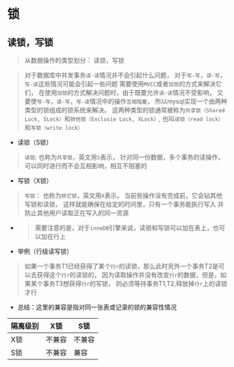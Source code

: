 # 锁
## 读锁，写锁
> 从数据操作的类型划分： 读锁，写锁

> 对于数据库中并发事务`读-读`情况并不会引起什么问题，
> 对于`写-写`，`读-写`，`写-读`这些情况可能会引起一些问题
> 需要使用`MVCC`或者`加锁`的方式来解决它们，
> 在使用`加锁`的方式解决问题时，由于既要允许`读-读`情况不受影响，
> 又要使`写-写`，`读-写`，`写-读`情况中的操作`互相阻塞`，
> 所以mysql实现一个由两种类型的锁组成的锁系统来解决。
> 这两种类型的锁通常被称为`共享锁（Shared Lock, SLock）`和`排他锁（Exclusie Lock, XLock）`,
> 也叫`读锁（read lock）`和`写锁（write lock）`

- 读锁（S锁）
> `读锁`: 也称为`共享锁`，英文用`S`表示，
> 针对同一份数据，多个事务的读操作，可以同时进行而不会互相影响，相互不阻塞的
- 写锁（X锁）
> `写锁`： 也称为`排它锁`，英文用`X`表示。
> 当前些操作没有完成前，它会钻其他写锁和读锁，
> 这样就能确保在给定的时间里，只有一个事务能执行写入
> 并防止其他用户读取正在写入的同一资源 

- >需要注意的是，对于`innoDB`引擎来说，读锁和写锁可以加在表上，也可以加在行上

- 举例（行级读写锁）
> 如果一个事务T1已经获得了某个`行r`的读锁，那么此时另外一个事务T2是可以去获得这个`行r`的读锁的，
> 因为读取操作并没有改变`行r`的数据，但是，如果某个事务T3想获得`行r`的写锁，
> 则必须等待事务T1,T2,释放掉`行r`上的读锁才行

- 总结：这里的兼容是指对同一张表或记录的锁的兼容性情况

| 隔离级别 | X锁  | S锁  |
|------|-----|-----|
| X锁   | 不兼容 | 不兼容 |
| S锁   | 不兼容 | 兼容  |
